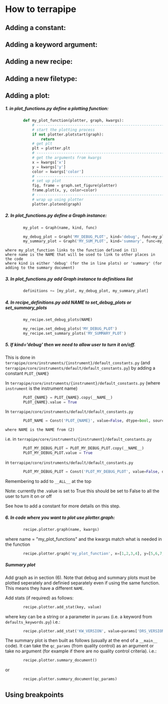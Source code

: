 

# How to terrapipe




## Adding a constant:




## Adding a keyword argument:




## Adding a new recipe:




## Adding a new filetype:




## Adding a plot:


##### 1. in plot_functions.py define a plotting function:

```python
        def my_plot_function(plotter, graph, kwargs):
            # ------------------------------------------------------------------
            # start the plotting process
            if not plotter.plotstart(graph):
                return
            # get plt
            plt = plotter.plt
            # ------------------------------------------------------------------
            # get the arguments from kwargs
            x = kwargs['x']
            y = kwargs['y']
            color = kwargs['color']
            # ------------------------------------------------------------------
            # set up plot
            fig, frame = graph.set_figure(plotter)
            frame.plot(x, y, color=color)
            # ------------------------------------------------------------------
            # wrap up using plotter
            plotter.plotend(graph)
```

##### 2. In plot_functions.py define a Graph instance:
```python
        my_plot = Graph(name, kind, func)
```
```python
        my_debug_plot = Graph('MY_DEBUG_PLOT', kind='debug', func=my_plot_function)
        my_summary_plot = Graph('MY_SUM_PLOT', kind='summary', func=my_plot_function)
```
    where my_plot_function links to the function defined in (1)
    where name is the NAME that will be used to link to other places in the code
    where kind is either 'debug' (for the in line plots) or 'summary' (for adding to the summary document)

##### 3. In plot_functions.py add Graph instance to definitions list
```python
        definitions += [my_plot, my_debug_plot, my_summary_plot]
```

##### 4. In recipe_definitions.py add NAME to set_debug_plots or set_summary_plots
```python
        my_recipe.set_debug_plots(NAME)
```
```python
        my_recipe.set_debug_plots('MY_DEBUG_PLOT')
        my_recipe.set_summary_plots('MY_SUMMARY_PLOT')
```
##### 5. If kind='debug' then we need to allow user to turn it on/off. 

This is done in `terrapipe/core/instruments/{instrument}/default_constants.py` (and `terrapipe/core/instruments/default/default_constants.py`) by adding a constant `PLOT_{NAME}`

In `terrapipe/core/instruments/{instrument}/default_constants.py` (where `instrument` is the instrument name)
```python
        PLOT_{NAME} = PLOT_{NAME}.copy(__NAME__)
        PLOT_{NAME}.value = True
```
In `terrapipe/core/instruments/default/default_constants.py`
```python 
        PLOT_NAME = Const('PLOT_{NAME}', value=False, dtype=bool, source=__NAME__)
```
    where NAME is the NAME from (2)

i.e. in `terrapipe/core/instruments/{instrument}/default_constants.py`   
```python
        PLOT_MY_DEBUG_PLOT = PLOT_MY_DEBUG_PLOT.copy(__NAME__)
        PLOT_MY_DEBUG_PLOT.value = True
```
in `terrapipe/core/instruments/default/default_constants.py`
```python 
        PLOT_MY_DEBUG_PLOT = Const('PLOT_MY_DEBUG_PLOT', value=False, dtype=bool, source=__NAME__)
```
Remembering to add to `__ALL__` at the top

Note: currently the .value is set to True this should be set to False to all the user to turn it on or off

See how to add a constant for more details on this step.

##### 6. In code where you want to plot use plotter.graph:     
```python
        recipe.plotter.graph(name, kwargs)
```
where name = "my_plot_functions" and the kwargs match what is needed in the function
```python
        recipe.plotter.graph('my_plot_function', x=[1,2,3,4], y=[5,6,7,8], color='red')
```



##### Summary plot

Add graph as in section (6). Note that debug and summary plots must be plotted seperately and definied separately even if using the same function. This means they have a different `NAME`. 

Add stats (if required) as follows:
```python
        recipe.plotter.add_stat(key, value)
```
where key can be a string or a parameter in `params` (i.e. a keyword from `defaults_keywords.py`)
i.e.:
```python
        recipe.plotter.add_stat('KW_VERSION', value=params['DRS_VERSION'])
```

The summary plot is then built as follows (usually at the end of a `__main__` code). It can take the `qc_params` (from quality control) as an argument or take no argument (for example if there are no quality control criteria). i.e.:
```python
        recipe.plotter.summary_document()
```
or 
```python
        recipe.plotter.summary_document(qc_params)
```


## Using breakpoints

